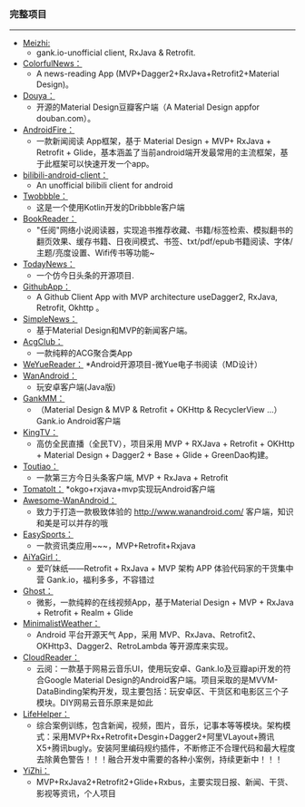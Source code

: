 ### 完整项目
  ---


* [Meizhi:](https://github.com/drakeet/Meizhi)
    * gank.io-unofficial client, RxJava & Retrofit. 
* [ColorfulNews：](https://github.com/kaku2015/ColorfulNews)
    * A news-reading App (MVP+Dagger2+RxJava+Retrofit2+Material Design)。 
* [Douya：](https://github.com/DreaminginCodeZH/Douya)
    * 开源的Material Design豆瓣客户端（A Material Design appfor douban.com）。
* [AndroidFire：](https://github.com/jaydenxiao2016/AndroidFire)
    * 一款新闻阅读 App框架，基于 Material Design + MVP+ RxJava + Retrofit + Glide，基本涵盖了当前android端开发最常用的主流框架，基于此框架可以快速开发一个app。
* [bilibili-android-client：](https://github.com/HotBitmapGG/bilibili-android-client)
    * An unofficial bilibili client for android
* [Twobbble：](https://github.com/550609334/Twobbble)
    * 这是一个使用Kotlin开发的Dribbble客户端
* [BookReader：](https://github.com/JustWayward/BookReader)
    * "任阅"网络小说阅读器，实现追书推荐收藏、书籍/标签检索、模拟翻书的翻页效果、缓存书籍、日夜间模式、书签、txt/pdf/epub书籍阅读、字体/主题/亮度设置、Wifi传书等功能~
* [TodayNews：](https://github.com/yewei02538/TodayNews)
    * 一个仿今日头条的开源项目.
* [GithubApp：](https://github.com/mingjunli/GithubApp)
    * A Github Client App with MVP architecture useDagger2, RxJava, Retrofit, Okhttp 。
* [SimpleNews：](https://github.com/liuling07/SimpleNews)
    * 基于Material Design和MVP的新闻客户端。
* [AcgClub：](https://github.com/Rabtman/AcgClub)
    * 一款纯粹的ACG聚合类App
* [WeYueReader：](https://github.com/LiangLuDev/WeYueReader)
    *Android开源项目-微Yue电子书阅读（MD设计）
* [WanAndroid：](https://github.com/kangdongpu/WanAndroid)
    * 玩安卓客户端(Java版)
* [GankMM：](https://github.com/maning0303/GankMM)
    * （Material Design & MVP & Retrofit + OKHttp & RecyclerView ...）Gank.io Android客户端
* [KingTV：](https://github.com/jenly1314/KingTV)
    * 高仿全民直播（全民TV），项目采用 MVP + RXJava + Retrofit + OKHttp + Material Design + Dagger2 + Base + Glide + GreenDao构建。
* [Toutiao：](https://github.com/iMeiji/Toutiao)
    * 一款第三方今日头条客户端, MVP + RxJava + Retrofit
* [TomatoIt：](https://github.com/luqinmao/TomatoIt)
    *okgo+rxjava+mvp实现玩Android客户端
* [Awesome-WanAndroid：](https://github.com/JsonChao/Awesome-WanAndroid)
    * 致力于打造一款极致体验的 http://www.wanandroid.com/ 客户端，知识和美是可以并存的哦
* [EasySports：](https://github.com/Rayhahah/EasySports)
    * 一款资讯类应用~~~，MVP+Retrofit+Rxjava
* [ AiYaGirl：](https://github.com/nanchen2251/AiYaGirl)
    * 爱吖妹纸——Retrofit + RxJava + MVP 架构 APP 体验代码家的干货集中营 Gank.io，福利多多，不容错过
* [Ghost：](https://github.com/GeekGhost/Ghost)
    * 微影，一款纯粹的在线视频App，基于Material Design + MVP + RxJava + Retrofit + Realm + Glide
* [MinimalistWeather：](https://github.com/BaronZ88/MinimalistWeather)
    * Android 平台开源天气 App，采用 MVP、RxJava、Retrofit2、OKHttp3、Dagger2、RetroLambda 等开源库来实现。
* [CloudReader：](https://github.com/youlookwhat/CloudReader)
    * 云阅：一款基于网易云音乐UI，使用玩安卓、Gank.Io及豆瓣api开发的符合Google Material Design的Android客户端。项目采取的是MVVM-DataBinding架构开发，现主要包括：玩安卓区、干货区和电影区三个子模块。DIY网易云音乐原来是如此
* [LifeHelper：](https://github.com/yangchong211/LifeHelper)
    * 综合案例训练，包含新闻，视频，图片，音乐，记事本等等模块。架构模式：采用MVP+Rx+Retrofit+Desgin+Dagger2+阿里VLayout+腾讯X5+腾讯bugly。安装阿里编码规约插件，不断修正不合理代码和最大程度去除黄色警告！！！融合开发中需要的各种小案例，持续更新中！！！
* [YiZhi：](https://github.com/Horrarndoo/YiZhi)
    * MVP+RxJava2+Retrofit2+Glide+Rxbus，主要实现日报、新闻、干货、影视等资讯，个人项目







